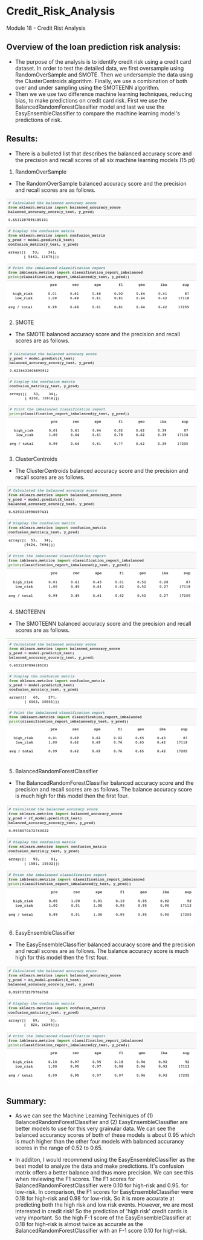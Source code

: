 # Credit_Risk_Analysis
Module 18 - Credit Rist Analysis


## Overview of the loan prediction risk analysis:
- The purpose of the analysis is to identify credit risk using a credit card dataset. In order to test the detailed data, we first oversample using RandomOverSample and SMOTE. Then we undersample the data using the ClusterCentroids algorithm. Finally, we use a combination of both over and under sampling using the SMOTEENN algorithm. 
- Then we we use two difference machine learning techniques, reducing bias, to make predictions on credit card risk. First we use the BalancedRandomForestClassifier model and last we use the EasyEnsembleClassifier to compare the machine learning model's predictions of risk.

## Results:

- There is a bulleted list that describes the balanced accuracy score and the precision and recall scores of all six    machine learning models (15 pt)
  
1. RandomOverSample

  - The RandomOverSample balanced accuracy score and the precision and recall scores are as follows. 

![dev_1](images/1_RandomOverSample.png "Dev 1 Image")

2. SMOTE

  - The SMOTE balanced accuracy score and the precision and recall scores are as follows. 

![dev_2](images/2_SMOTE.png "Dev 2 Image")

3. ClusterCentroids

  - The ClusterCentroids balanced accuracy score and the precision and recall scores are as follows. 

![dev_3](images/3_ClusterControls.png "Dev 3 Image")

4. SMOTEENN

  - The SMOTEENN balanced accuracy score and the precision and recall scores are as follows. 

![dev_4](images/4_SMOTEENN.png "Dev 4 Image")

5. BalancedRandomForestClassifier

  - The BalancedRandomForestClassifier balanced accuracy score and the precision and recall scores are as follows. The balance accuracy score is much high for this model then the first four. 

![dev_4](images/5_BalancedRandomForestClassifier.png "Dev 5 Image")

6. EasyEnsembleClassifier

  - The EasyEnsembleClassifier balanced accuracy score and the precision and recall scores are as follows. The balance accuracy score is much high for this model then the first four. 

![dev_6](images/6_EasyEnsembleClassifier.png "Dev 6 Image")



## Summary:

- As we can see the Machine Learning Techiniques of (1) BalancedRandomForestClassifier and (2) EasyEnsembleClassifier are better models to use for this very grainular data. We can see the balanced accurancy scores of both of these models is about 0.95 which is much higher than the other four models with balanced accurancy scores in the range of 0.52 to 0.65. 

- In additon, I would recommend using the EasyEnsembleClassifier as the best model to analyze the data and make predictions. It's confusion matrix offers a better balance and thus more precision. We can see this when reviewing the F1 scores. The F1 scores for BalancedRandomForestClassifier were 0.10 for high-risk and 0.95. for low-risk. In comparison, the F1 scores for EasyEnsembleClassifier were 0.18 for high-risk and 0.98 for low-risk. So it is more accurate at predicting both the high risk and low risk events. However, we are most interested in credit risk! So the prediction of 'high risk' credit cards is very important. So the high F-1 score of the EasyEnsembleClassifier at 0.18 for high-risk is almost twice as accurate as the BalancedRandomForestClassifier with an F-1 score 0.10 for high-risk.




